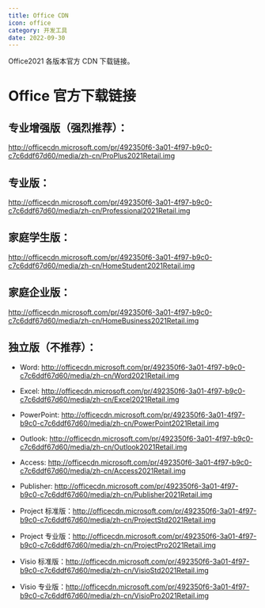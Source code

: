 ```yaml
---
title: Office CDN
icon: office
category: 开发工具
date: 2022-09-30
--- 
```


Office2021 各版本官方 CDN 下载链接。
<!-- more -->

# Office 官方下载链接

## 专业增强版（强烈推荐）：

http://officecdn.microsoft.com/pr/492350f6-3a01-4f97-b9c0-c7c6ddf67d60/media/zh-cn/ProPlus2021Retail.img

## 专业版：

http://officecdn.microsoft.com/pr/492350f6-3a01-4f97-b9c0-c7c6ddf67d60/media/zh-cn/Professional2021Retail.img

## 家庭学生版：

http://officecdn.microsoft.com/pr/492350f6-3a01-4f97-b9c0-c7c6ddf67d60/media/zh-cn/HomeStudent2021Retail.img

## 家庭企业版：

http://officecdn.microsoft.com/pr/492350f6-3a01-4f97-b9c0-c7c6ddf67d60/media/zh-cn/HomeBusiness2021Retail.img

## 独立版（不推荐）：

- Word: http://officecdn.microsoft.com/pr/492350f6-3a01-4f97-b9c0-c7c6ddf67d60/media/zh-cn/Word2021Retail.img

- Excel: http://officecdn.microsoft.com/pr/492350f6-3a01-4f97-b9c0-c7c6ddf67d60/media/zh-cn/Excel2021Retail.img

- PowerPoint: http://officecdn.microsoft.com/pr/492350f6-3a01-4f97-b9c0-c7c6ddf67d60/media/zh-cn/PowerPoint2021Retail.img

- Outlook: http://officecdn.microsoft.com/pr/492350f6-3a01-4f97-b9c0-c7c6ddf67d60/media/zh-cn/Outlook2021Retail.img

- Access: http://officecdn.microsoft.com/pr/492350f6-3a01-4f97-b9c0-c7c6ddf67d60/media/zh-cn/Access2021Retail.img

- Publisher: http://officecdn.microsoft.com/pr/492350f6-3a01-4f97-b9c0-c7c6ddf67d60/media/zh-cn/Publisher2021Retail.img

- Project 标准版：http://officecdn.microsoft.com/pr/492350f6-3a01-4f97-b9c0-c7c6ddf67d60/media/zh-cn/ProjectStd2021Retail.img

- Project 专业版：http://officecdn.microsoft.com/pr/492350f6-3a01-4f97-b9c0-c7c6ddf67d60/media/zh-cn/ProjectPro2021Retail.img

- Visio 标准版：http://officecdn.microsoft.com/pr/492350f6-3a01-4f97-b9c0-c7c6ddf67d60/media/zh-cn/VisioStd2021Retail.img

- Visio 专业版：http://officecdn.microsoft.com/pr/492350f6-3a01-4f97-b9c0-c7c6ddf67d60/media/zh-cn/VisioPro2021Retail.img
